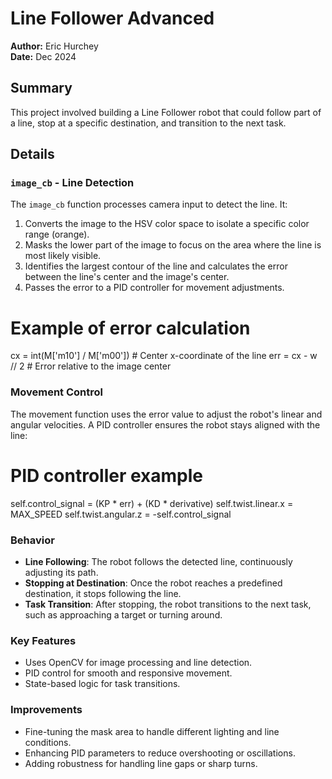 # Line Follower Advanced  

**Author:** Eric Hurchey  
**Date:** Dec 2024  

## Summary  

This project involved building a Line Follower robot that could follow part of a line, stop at a specific destination, and transition to the next task.  

## Details  

### `image_cb` - Line Detection  
The `image_cb` function processes camera input to detect the line. It:  
1. Converts the image to the HSV color space to isolate a specific color range (orange).  
2. Masks the lower part of the image to focus on the area where the line is most likely visible.  
3. Identifies the largest contour of the line and calculates the error between the line's center and the image's center.  
4. Passes the error to a PID controller for movement adjustments.  

# Example of error calculation
cx = int(M['m10'] / M['m00'])  # Center x-coordinate of the line
err = cx - w // 2  # Error relative to the image center

### Movement Control  

The movement function uses the error value to adjust the robot's linear and angular velocities. A PID controller ensures the robot stays aligned with the line:  

# PID controller example
self.control_signal = (KP * err) + (KD * derivative)
self.twist.linear.x = MAX_SPEED
self.twist.angular.z = -self.control_signal

### Behavior  

- **Line Following**: The robot follows the detected line, continuously adjusting its path.  
- **Stopping at Destination**: Once the robot reaches a predefined destination, it stops following the line.  
- **Task Transition**: After stopping, the robot transitions to the next task, such as approaching a target or turning around.  

### Key Features  

- Uses OpenCV for image processing and line detection.  
- PID control for smooth and responsive movement.  
- State-based logic for task transitions.  

### Improvements  

- Fine-tuning the mask area to handle different lighting and line conditions.  
- Enhancing PID parameters to reduce overshooting or oscillations.  
- Adding robustness for handling line gaps or sharp turns.  
